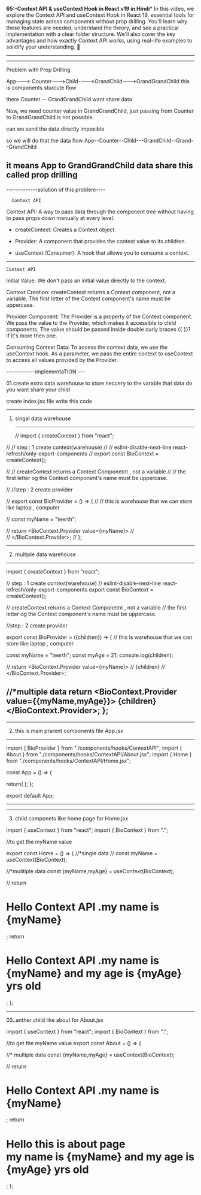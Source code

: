 ****65:-Context API & useContext Hook in React v19 in Hindi*****
In this video, we explore the Context API and useContext Hook in React 19, essential tools for managing state across components without prop drilling. You'll learn why these features are needed, understand the theory, and see a practical implementation with a clear folder structure. We'll also cover the key advantages and how exactly Context API works, using real-life examples to solidify your understanding. 💸 

----------------------------------------
-----------------
Problem with Prop Drilling  

App---> Counter--->Child---->GrandChild--->GrandGrandChild
this is components  sturcute flow

there Counter -- GrandGrandChild want share data

Now, we need counter value in
GrandGrandChild, just passing
from Counter to GrandGrandChild
is not possible.


can we send the data directly imposible

so we will do that the data flow App--Counter--Child---GrandChild--Grand--GrandChild 

it means App to GrandGrandChild data share
this called prop drilling
---------------------------------



-------------solution of this problem----

      Context API

Context API: A way to pass data through the component tree without having to pass props down manually at every level.

+ createContext: Creates a Context object.

+ Provider: A component that provides the context value to its children.

+ useContext (Consumer): A hook that allows you to consume a context. 



-----------------------------------

    Context API

Initial Value: We don't pass an initial value directly to the context. 

Context Creation: createContext returns a Context component, not a variable. 
The first letter of the Context component's name must be uppercase.

Provider Component: The Provider is a property of the Context component. We pass the value to the Provider, which makes it accessible to child components.
The value should be passed inside double curly braces {{ }}1 if it's more then one. 

Consuming Context Data: To access the context data, we use the useContext hook. As a parameter, we pass the entire context to useContext to access all values provided by the Provider. 




------------implementaTION ---


01.create extra data warehouse to store neccery to the varable
that data do you want share your child

create index.jsx file write this code

--------------

01. singal data warehouse

    -----
    // import { createContext } from "react";

// // step : 1 create context(warehouse)
// // eslint-disable-next-line react-refresh/only-export-components
// export const BioContext = createContext();

// // createContext returns a Context Componetnt , not a  variable
// // the first letter og the Context component's name must be uppercase.

// //step : 2  create provider

// export const BioProvider = () => {
//   // this is warehouse that we can store like laptop , computer

//   const myName = "teerth";

//   return <BioContext.Provider value={myName}>
//     
//   </BioContext.Provider>;
// };


-------

02. multiple data warehouse

------

import { createContext } from "react";

// step : 1 create context(warehouse)
// eslint-disable-next-line react-refresh/only-export-components
export const BioContext = createContext();

// createContext returns a Context Componetnt , not a  variable
// the first letter og the Context component's name must be uppercase.

//step : 2  create provider

export const BioProvider = ({children}) => {
  // this is warehouse that we can store like laptop , computer

  const myName = "teerth";
  const myAge = 21;
  console.log(children);
  

//   return <BioContext.Provider value={myName}>
//     {children}
//   </BioContext.Provider>;

//*multiple data
return <BioContext.Provider value={{myName,myAge}}>
{children}
</BioContext.Provider>;
};
----




--------------------------------------------------------------------

02. this is main prarent components file
  App.jsx

  ------
  import { BioProvider } from "./components/hooks/ContextAPI";
import { About } from "./components/hooks/ContextAPI/About.jsx";
import { Home } from "./components/hooks/ContextAPI/Home.jsx";

const App = () => {
  
  return(
  <BioProvider>
    <Home />
    <About />
  </BioProvider>
  );
};

export default App;


--------



-------------------------------------
03. child componets like home page for Home.jsx

import { useContext } from "react";
import { BioContext } from ".";

//to get the myName value

export const Home = () => {
    //*single data 
//   const  myName  = useContext(BioContext);


//*mulitiple data
  const  {myName,myAge}  = useContext(BioContext);

//   return <h1>Hello Context API .my name is {myName}</h1>;
  return <h1>Hello Context API .my name is {myName} and my age is {myAge} yrs old</h1>;
};



---------------------------------

03..anther child like about for About.jsx


import { useContext } from "react";
import { BioContext } from ".";

//to get the myName value
export const About = () => {

//* multiple data
  const  {myName,myAge}  = useContext(BioContext);

//   return <h1>Hello Context API .my name is {myName}</h1>;
  return <h1>Hello this is about page <br /> my name is {myName} and my age is {myAge} yrs old</h1>;
};
